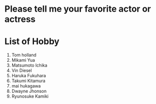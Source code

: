 # Please tell me your favorite actor or actress


# List of Hobby
1. Tom holland
2. Mikami Yua
3. Matsumoto Ichika
4. Vin Diesel
5. Haruka Fukuhara
6. Takumi Kitamura
7. mai hukagawa
8. Dwayne Jhonson
9. Ryunosuke Kamiki
